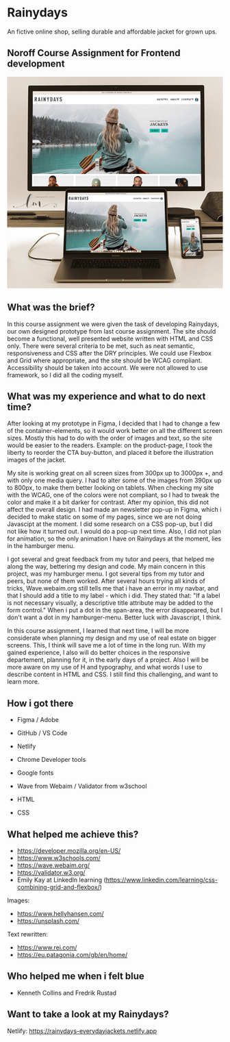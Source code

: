# Rainydays

An fictive online shop, selling durable and affordable jacket for grown ups.

## Noroff Course Assignment for Frontend development

<img src="images/rainydays-presentation.jpg">

## What was the brief?

In this course assignment we were given the task of developing Rainydays, our own designed prototype from last course assignment. The site should become a functional, well presented website written with HTML and CSS only. There were several criteria to be met, such as neat semantic, responsiveness and CSS after the DRY principles. We could use Flexbox and Grid where appropriate, and the site should be WCAG compliant. Accessibility should be taken into account.
We were not allowed to use framework, so I did all the coding myself.

## What was my experience and what to do next time?

After looking at my prototype in Figma, I decided that I had to change a few of the container-elements, so it would work better on all the different screen sizes. Mostly this had to do with the order of images and text, so the site would be easier to the readers.
Example: on the product-page, I took the liberty to reorder the CTA buy-button, and placed it before the illustration images of the jacket.

My site is working great on all screen sizes from 300px up to 3000px +, and with only one media query. I had to alter some of the images from 390px up to 800px, to make them better looking on tablets.
When checking my site with the WCAG, one of the colors were not compliant, so I had to tweak the color and make it a bit darker for contrast. After my opinion, this did not affect the overall design.
I had made an newsletter pop-up in Figma, which i decided to make static on some of my pages, since we are not doing Javascipt at the moment. I did some research on a CSS pop-up, but I did not like how it turned out. I would do a pop-up next time. Also, I did not plan for animation, so the only animation I have on Rainydays at the moment, lies in the hamburger menu.

I got several and great feedback from my tutor and peers, that helped me along the way, bettering my design and code.
My main concern in this project, was my hamburger menu. I got several tips from my tutor and peers, but none of them worked. After several hours trying all kinds of tricks, Wave.webaim.org still tells me that i have an error in my navbar, and that I should add a title to my label - which i did. They stated that: "If a label is not necessary visually, a descriptive title attribute may be added to the form control."
When i put a dot in the span-area, the error disappeared, but I don't want a dot in my hamburger-menu. Better luck with Javascript, I think.

In this course assignment, I learned that next time, I will be more considerate when planning my design and my use of real estate on bigger screens. This, I think will save me a lot of time in the long run. With my gained experience, I also will do better choices in the responsive departement, planning for it, in the early days of a project. Also I will be more aware on my use of H and typography, and what words I use to describe content in HTML and CSS. I still find this challenging, and want to learn more.

## How i got there

- Figma / Adobe
- GitHub / VS Code
- Netlify
- Chrome Developer tools
- Google fonts
- Wave from Webaim / Validator from w3school

- HTML
- CSS

## What helped me achieve this?

- https://developer.mozilla.org/en-US/
- https://www.w3schools.com/
- https://wave.webaim.org/
- https://validator.w3.org/
- Emily Kay at LinkedIn learning
  (https://www.linkedin.com/learning/css-combining-grid-and-flexbox/)

Images:

- https://www.hellyhansen.com/
- https://unsplash.com/

Text rewritten:

- https://www.rei.com/
- https://eu.patagonia.com/gb/en/home/

## Who helped me when i felt blue

- Kenneth Collins and Fredrik Rustad

## Want to take a look at my Rainydays?

Netlify: https://rainydays-everydayjackets.netlify.app
